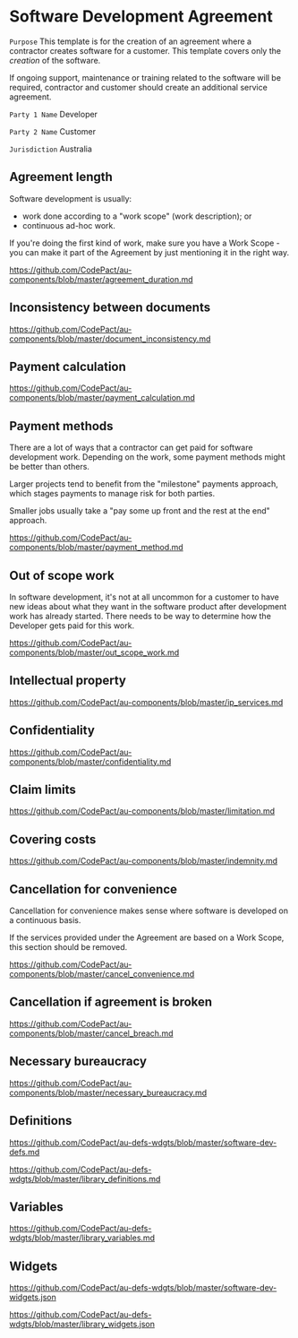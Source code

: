 # Software Development Agreement

`Purpose` This template is for the creation of an agreement where a contractor creates software for a customer. This template covers only the _creation_ of the software.

If ongoing support, maintenance or training related to the software will be required, contractor and customer should create an additional service agreement.

`Party 1 Name` Developer

`Party 2 Name` Customer

`Jurisdiction` Australia

## Agreement length

Software development is usually:

- work done according to a "work scope" (work description); or
- continuous ad-hoc work.

If you're doing the first kind of work, make sure you have a Work Scope - you can make it part of the Agreement by just mentioning it in the right way.

https://github.com/CodePact/au-components/blob/master/agreement_duration.md

## Inconsistency between documents

https://github.com/CodePact/au-components/blob/master/document_inconsistency.md

## Payment calculation

https://github.com/CodePact/au-components/blob/master/payment_calculation.md

## Payment methods

There are a lot of ways that a contractor can get paid for software development work. Depending on the work, some payment methods might be better than others. 

Larger projects tend to benefit from the "milestone" payments approach, which stages payments to manage risk for both parties.

Smaller jobs usually take a "pay some up front and the rest at the end" approach.

https://github.com/CodePact/au-components/blob/master/payment_method.md

## Out of scope work

In software development, it's not at all uncommon for a customer to have new ideas about what they want in the software product after development work has already started. There needs to be way to determine how the Developer gets paid for this work.

https://github.com/CodePact/au-components/blob/master/out_scope_work.md

## Intellectual property

https://github.com/CodePact/au-components/blob/master/ip_services.md

## Confidentiality

https://github.com/CodePact/au-components/blob/master/confidentiality.md

## Claim limits

https://github.com/CodePact/au-components/blob/master/limitation.md

## Covering costs

https://github.com/CodePact/au-components/blob/master/indemnity.md

## Cancellation for convenience

Cancellation for convenience makes sense where software is developed on a continuous basis.

If the services provided under the Agreement are based on a Work Scope, this section should be removed.

https://github.com/CodePact/au-components/blob/master/cancel_convenience.md

## Cancellation if agreement is broken

https://github.com/CodePact/au-components/blob/master/cancel_breach.md

## Necessary bureaucracy

https://github.com/CodePact/au-components/blob/master/necessary_bureaucracy.md

## Definitions

https://github.com/CodePact/au-defs-wdgts/blob/master/software-dev-defs.md

https://github.com/CodePact/au-defs-wdgts/blob/master/library_definitions.md

## Variables

https://github.com/CodePact/au-defs-wdgts/blob/master/library_variables.md

## Widgets

https://github.com/CodePact/au-defs-wdgts/blob/master/software-dev-widgets.json

https://github.com/CodePact/au-defs-wdgts/blob/master/library_widgets.json
